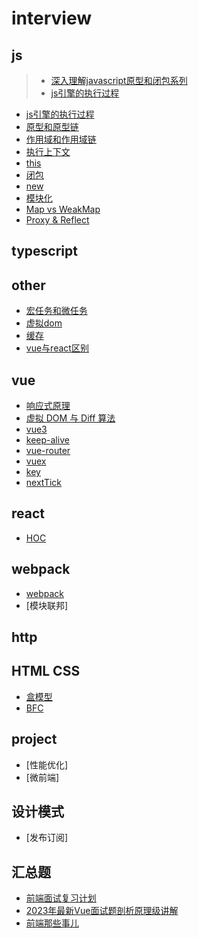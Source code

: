 # interview

## js
> * [深入理解javascript原型和闭包系列](https://www.cnblogs.com/wangfupeng1988/p/4001284.html)
> * [js引擎的执行过程](https://heyingye.github.io/2018/03/19/js%E5%BC%95%E6%93%8E%E7%9A%84%E6%89%A7%E8%A1%8C%E8%BF%87%E7%A8%8B%EF%BC%88%E4%B8%80%EF%BC%89/)

* [js引擎的执行过程](https://github.com/DeanTG/interview/issues/8)
* [原型和原型链](https://github.com/DeanTG/interview/issues/3)
* [作用域和作用域链](https://github.com/DeanTG/interview/issues/6)
* [执行上下文](https://github.com/DeanTG/interview/issues/4)
* [this](https://github.com/DeanTG/interview/issues/5)
* [闭包](https://github.com/DeanTG/interview/issues/2)
* [new](https://github.com/DeanTG/interview/issues/28)
* [模块化](https://github.com/DeanTG/interview/issues/32)
* [Map vs WeakMap](https://github.com/DeanTG/interview/issues/33)
* [Proxy & Reflect](https://github.com/DeanTG/interview/issues/34)

## typescript

## other
* [宏任务和微任务](https://github.com/DeanTG/interview/issues/7)
* [虚拟dom](https://github.com/DeanTG/interview/issues/9)
* [缓存](https://github.com/DeanTG/interview/issues/10)
* [vue与react区别](https://github.com/DeanTG/interview/issues/18)

## vue
* [响应式原理](https://github.com/DeanTG/mini-vue)
* [虚拟 DOM 与 Diff 算法](https://github.com/DeanTG/interview/issues/11)
* [vue3](https://github.com/DeanTG/interview/issues/15)
* [keep-alive](https://github.com/DeanTG/interview/issues/19)
* [vue-router](https://github.com/DeanTG/interview/issues/27)
* [vuex](https://github.com/DeanTG/interview/issues/29)
* [key](https://github.com/DeanTG/interview/issues/24)
* [nextTick](https://github.com/DeanTG/interview/issues/25)

## react
* [HOC](https://github.com/DeanTG/interview/issues/17)

## webpack
* [webpack](https://github.com/DeanTG/interview/issues/1)
* [模块联邦]

## http

## HTML CSS
* [盒模型](https://github.com/DeanTG/interview/issues/13)
* [BFC]()

## project
* [性能优化]
* [微前端]

## 设计模式
* [发布订阅]

## 汇总题
* [前端面试复习计划](https://juejin.cn/post/7061588533214969892#heading-84)
* [2023年最新Vue面试题剖析原理级讲解](https://www.bilibili.com/video/BV1YM411w7Zc?p=13&spm_id_from=pageDriver&vd_source=e7f3edf6e8b0d1a3d978193d13990ed4)
* [前端那些事儿](https://jonny-wei.github.io/blog/base/javascript/scope.html#%E4%B8%A4%E4%BD%9C%E7%94%A8%E5%9F%9F%E7%9A%84%E5%8C%BA%E5%88%AB)
